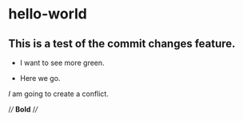 # hello-world

## This is a test of the commit changes feature.

* I want to see more green.

* Here we go.

*I* am going to create a conflict.

/*/* **Bold** /*/*
